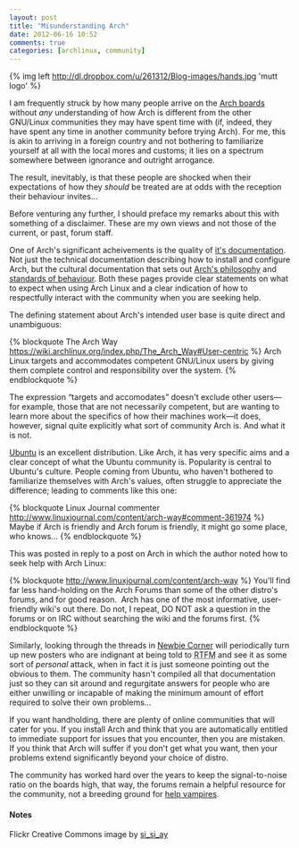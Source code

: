```yaml
---
layout: post
title: "Misunderstanding Arch"
date: 2012-06-16 10:52
comments: true
categories: [archlinux, community]
---
```


{% img left http://dl.dropbox.com/u/261312/Blog-images/hands.jpg 'mutt logo' %}

I am frequently struck by how many people arrive on the 
[Arch boards](https://bbs.archlinux.org/ 'Arch Linux Forums') without *any* 
understanding of how Arch is different from the other GNU/Linux communities 
they may have spent time with (if, indeed, they have spent any time in
another community before trying Arch). For me, this is akin to arriving in a 
foreign country and not bothering to familiarize yourself at all with the local
mores and customs; it lies on a spectrum somewhere between ignorance and
outright arrogance. 

The result, inevitably, is that these people are shocked
when their expectations of how they *should* be treated are at odds with the
reception their behaviour invites…

Before venturing any further, I should preface my remarks about this with
something of a disclaimer. These are my own views and not those of the current,
or past, forum staff.

One of Arch's significant acheivements is the quality of
[it's documentation](https://wiki.archlinux.org 'THE best GNU/Linux Wiki').
Not just the technical documentation describing how to install and configure
Arch, but the cultural documentation that sets out
[Arch's philosophy](https://wiki.archlinux.org/index.php/The_Arch_Way 'The Arch Way')
and [standards of behaviour](https://wiki.archlinux.org/index.php/Forum_Etiquette
'Forum Etiquette'). Both these pages provide clear statements on what to expect when
using Arch Linux and a clear indication of how to respectfully interact with the
community when you are seeking help.

The defining statement about Arch's intended user base is quite direct and 
unambiguous:

{% blockquote The Arch Way https://wiki.archlinux.org/index.php/The_Arch_Way#User-centric %}
Arch Linux targets and accommodates competent GNU/Linux users 
by giving them complete control and responsibility over the system.
{% endblockquote %}

The expression “targets and accomodates” doesn't exclude other users—for
example, those that are not necessarily competent, but are wanting to learn
more about the specifics of how their machines work—it does, however, signal
quite explicitly what sort of community Arch is. And what it is not.

[Ubuntu](http://ubuntu.com 'Ubuntu Linux') is an excellent distribution. Like Arch,
it has very specific aims and a clear concept of what the Ubuntu community is.
Popularity is central to Ubuntu's culture. People coming from Ubuntu, who
haven't bothered to familiarize themselves with Arch's values, often struggle
to appreciate the difference; leading to comments like this one:

{% blockquote Linux Journal commenter http://www.linuxjournal.com/content/arch-way#comment-361974 %}
Maybe if Arch is friendly and Arch forum is friendly, it might go some
place, who knows…
{% endblockquote %}

This was posted in reply to a post on Arch in which the author noted how to 
seek help with Arch Linux:

{% blockquote http://www.linuxjournal.com/content/arch-way %}
You'll find far less hand-holding on the Arch Forums than some of the other
distro's forums, and for good reason.  Arch has one of the most informative,
user-friendly wiki's out there. Do not, I repeat, DO NOT ask a question in the
forums or on IRC without searching the wiki and the forums first.
{% endblockquote %}

Similarly, looking through the threads in 
[Newbie Corner](https://bbs.archlinux.org/viewforum.php?id=23 'Newbie board')
will periodically turn up new posters who are indignant at being told to
<acronym title="Read The Fscking Manual">RTFM</acronym> and see it as some
sort of *personal* attack, when in fact it is just someone pointing out the
obvious to them. The community hasn't compiled all that documentation just
so they can sit around and regurgitate answers for people who are either
unwilling or incapable of making the minimum amount of  effort required to 
solve their own problems…

If you want handholding, there are plenty of online communities that will
cater for you. If you install Arch and think that you are automatically entitled
to immediate support for issues that you encounter, then you are mistaken.
If you think that Arch will suffer if you don't get what you want, then
your problems extend significantly beyond your choice of distro.

The community has worked hard over the years to keep the signal-to-noise ratio
on the boards high, that way, the forums remain a helpful resource for the community,
not a breeding ground for
[help vampires](http://jasonwryan.com/blog/2012/03/17/vampires/ 'Post on parasites…').

#### Notes
Flickr Creative Commons image by
[si_si_ay](http://www.flickr.com/photos/angellic/47031159/)
